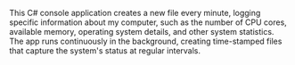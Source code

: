 This C# console application creates a new file every minute, logging specific information about my computer, such as the number of CPU cores, available memory, operating system details, and other system statistics. The app runs continuously in the background, creating time-stamped files that capture the system's status at regular intervals.
